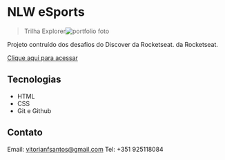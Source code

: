 # NLW eSports


> Trilha Explorer![portfolio foto](https://user-images.githubusercontent.com/113269524/211425991-f3036aff-9f6f-4206-8bc9-30915f74226d.png)


Projeto contruído dos desafios do Discover da Rocketseat. 
da Rocketseat.

[Clique aqui para acessar](https://v1fonseca911.github.io/portfolio)


## Tecnologias

- HTML
- CSS
- Git e Github

## Contato

Email: vitorianfsantos@gmail.com
Tel: +351 925118084
